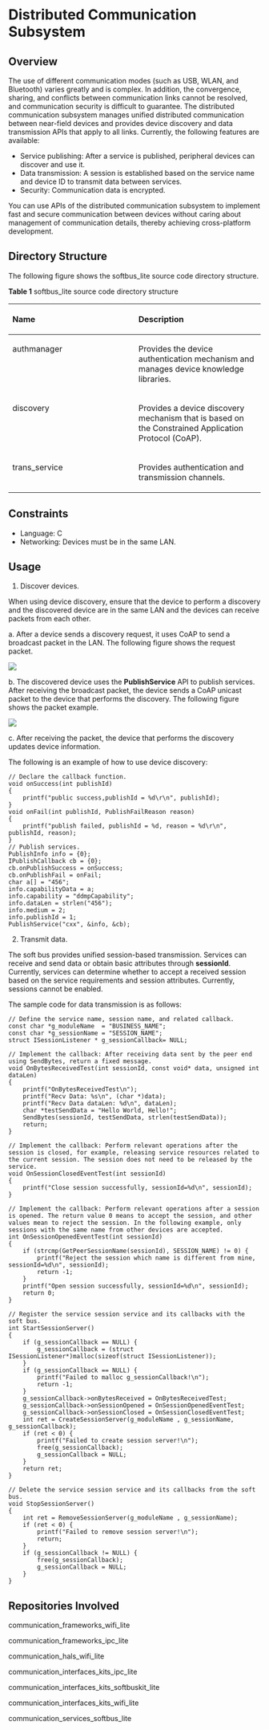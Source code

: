 # Distributed Communication Subsystem<a name="EN-US_TOPIC_0000001051344287"></a>

## Overview<a name="section11660541593"></a>

The use of different communication modes \(such as USB, WLAN, and Bluetooth\) varies greatly and is complex. In addition, the convergence, sharing, and conflicts between communication links cannot be resolved, and communication security is difficult to guarantee. The distributed communication subsystem manages unified distributed communication between near-field devices and provides device discovery and data transmission APIs that apply to all links. Currently, the following features are available:

-   Service publishing: After a service is published, peripheral devices can discover and use it.
-   Data transmission: A session is established based on the service name and device ID to transmit data between services.
-   Security: Communication data is encrypted.

You can use APIs of the distributed communication subsystem to implement fast and secure communication between devices without caring about management of communication details, thereby achieving cross-platform development.

## Directory Structure<a name="section1464106163817"></a>

The following figure shows the softbus\_lite source code directory structure.

**Table 1**  softbus\_lite source code directory structure

<a name="table1843451445317"></a>
<table><thead align="left"><tr id="row16552191445314"><th class="cellrowborder" valign="top" width="50%" id="mcps1.1.3.1.1"><p id="p75521114125314"><a name="p75521114125314"></a><a name="p75521114125314"></a>Name</p>
</th>
<th class="cellrowborder" valign="top" width="50%" id="mcps1.1.3.1.2"><p id="p2055231419539"><a name="p2055231419539"></a><a name="p2055231419539"></a>Description</p>
</th>
</tr>
</thead>
<tbody><tr id="row15552151465314"><td class="cellrowborder" valign="top" width="50%" headers="mcps1.1.3.1.1 "><p id="p255221425316"><a name="p255221425316"></a><a name="p255221425316"></a>authmanager</p>
</td>
<td class="cellrowborder" valign="top" width="50%" headers="mcps1.1.3.1.2 "><p id="p11552114135313"><a name="p11552114135313"></a><a name="p11552114135313"></a>Provides the device authentication mechanism and manages device knowledge libraries.</p>
</td>
</tr>
<tr id="row1755251416537"><td class="cellrowborder" valign="top" width="50%" headers="mcps1.1.3.1.1 "><p id="p455231495317"><a name="p455231495317"></a><a name="p455231495317"></a>discovery</p>
</td>
<td class="cellrowborder" valign="top" width="50%" headers="mcps1.1.3.1.2 "><p id="p15531214115319"><a name="p15531214115319"></a><a name="p15531214115319"></a>Provides a device discovery mechanism that is based on the Constrained Application Protocol (CoAP).</p>
</td>
</tr>
<tr id="row155534148533"><td class="cellrowborder" valign="top" width="50%" headers="mcps1.1.3.1.1 "><p id="p1252015524711"><a name="p1252015524711"></a><a name="p1252015524711"></a>trans_service</p>
</td>
<td class="cellrowborder" valign="top" width="50%" headers="mcps1.1.3.1.2 "><p id="p1752055220713"><a name="p1752055220713"></a><a name="p1752055220713"></a>Provides authentication and transmission channels.</p>
</td>
</tr>
</tbody>
</table>

## Constraints<a name="section1718733212019"></a>

-   Language: C
-   Networking: Devices must be in the same LAN.

## Usage<a name="section167037358130"></a>

1.  Discover devices.

When using device discovery, ensure that the device to perform a discovery and the discovered device are in the same LAN and the devices can receive packets from each other.

a. After a device sends a discovery request, it uses CoAP to send a broadcast packet in the LAN. The following figure shows the request packet.

![](figures/1.png)

b. The discovered device uses the  **PublishService**  API to publish services. After receiving the broadcast packet, the device sends a CoAP unicast packet to the device that performs the discovery. The following figure shows the packet example.

![](figures/2.png)

c. After receiving the packet, the device that performs the discovery updates device information.

The following is an example of how to use device discovery:

```
// Declare the callback function.
void onSuccess(int publishId)
{
    printf("public success,publishId = %d\r\n", publishId);
}
void onFail(int publishId, PublishFailReason reason)
{
    printf("publish failed, publishId = %d, reason = %d\r\n", publishId, reason);
}
// Publish services.
PublishInfo info = {0};
IPublishCallback cb = {0};
cb.onPublishSuccess = onSuccess;
cb.onPublishFail = onFail;
char a[] = "456";
info.capabilityData = a;
info.capability = "ddmpCapability";
info.dataLen = strlen("456");
info.medium = 2;
info.publishId = 1;
PublishService("cxx", &info, &cb);
```

2. Transmit data.

The soft bus provides unified session-based transmission. Services can receive and send data or obtain basic attributes through  **sessionId**. Currently, services can determine whether to accept a received session based on the service requirements and session attributes. Currently, sessions cannot be enabled.

The sample code for data transmission is as follows:

```
// Define the service name, session name, and related callback.
const char *g_moduleName  = "BUSINESS_NAME";
const char *g_sessionName = "SESSION_NAME";
struct ISessionListener * g_sessionCallback= NULL;

// Implement the callback: After receiving data sent by the peer end using SendBytes, return a fixed message.
void OnBytesReceivedTest(int sessionId, const void* data, unsigned int dataLen)
{
    printf("OnBytesReceivedTest\n");
    printf("Recv Data: %s\n", (char *)data);
    printf("Recv Data dataLen: %d\n", dataLen);
    char *testSendData = "Hello World, Hello!";
    SendBytes(sessionId, testSendData, strlen(testSendData));
    return;
}

// Implement the callback: Perform relevant operations after the session is closed, for example, releasing service resources related to the current session. The session does not need to be released by the service.
void OnSessionClosedEventTest(int sessionId)
{
    printf("Close session successfully, sessionId=%d\n", sessionId);
}

// Implement the callback: Perform relevant operations after a session is opened. The return value 0 means to accept the session, and other values mean to reject the session. In the following example, only sessions with the same name from other devices are accepted.
int OnSessionOpenedEventTest(int sessionId)
{
    if (strcmp(GetPeerSessionName(sessionId), SESSION_NAME) != 0) {
        printf("Reject the session which name is different from mine, sessionId=%d\n", sessionId);
        return -1;
    }
    printf("Open session successfully, sessionId=%d\n", sessionId);
    return 0;
}

// Register the service session service and its callbacks with the soft bus.
int StartSessionServer()
{
    if (g_sessionCallback == NULL) {
        g_sessionCallback = (struct ISessionListener*)malloc(sizeof(struct ISessionListener));
    }
    if (g_sessionCallback == NULL) {
        printf("Failed to malloc g_sessionCallback!\n");
        return -1;
    }
    g_sessionCallback->onBytesReceived = OnBytesReceivedTest;
    g_sessionCallback->onSessionOpened = OnSessionOpenedEventTest;
    g_sessionCallback->onSessionClosed = OnSessionClosedEventTest;
    int ret = CreateSessionServer(g_moduleName , g_sessionName, g_sessionCallback);
    if (ret < 0) {
        printf("Failed to create session server!\n");
        free(g_sessionCallback);
        g_sessionCallback = NULL;
    }
    return ret;
}

// Delete the service session service and its callbacks from the soft bus.
void StopSessionServer()
{
    int ret = RemoveSessionServer(g_moduleName , g_sessionName);
    if (ret < 0) {
        printf("Failed to remove session server!\n");
        return;
    }
    if (g_sessionCallback != NULL) {
        free(g_sessionCallback);
        g_sessionCallback = NULL;
    }
}
```

## Repositories Involved<a name="section4499619123117"></a>

communication\_frameworks\_wifi\_lite

communication\_frameworks\_ipc\_lite

communication\_hals\_wifi\_lite

communication\_interfaces\_kits\_ipc\_lite

communication\_interfaces\_kits\_softbuskit\_lite

communication\_interfaces\_kits\_wifi\_lite

communication\_services\_softbus\_lite

